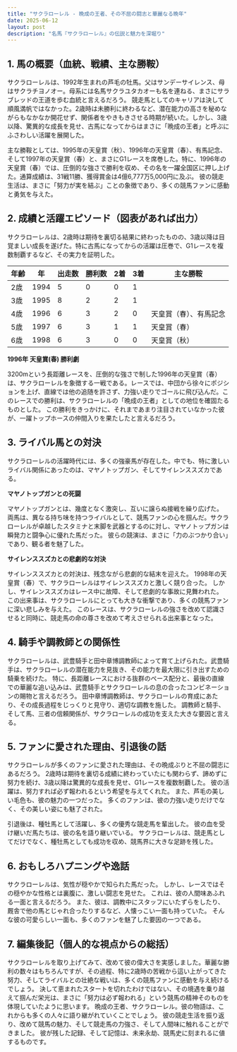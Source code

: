 ```yaml
---
title: "サクラローレル - 晩成の王者、その不屈の闘志と華麗なる晩年"
date: 2025-06-12
layout: post
description: "名馬『サクラローレル』の伝説と魅力を深堀り"
---
```


## 1. 馬の概要（血統、戦績、主な勝鞍）

サクラローレルは、1992年生まれの芦毛の牡馬。父はサンデーサイレンス、母はサクラチヨノオー。母系には名馬サクラユタカオーも名を連ねる、まさにサラブレッドの王道を歩む血統と言えるだろう。  競走馬としてのキャリアは決して順風満帆ではなかった。2歳時は未勝利に終わるなど、潜在能力の高さを秘めながらもなかなか開花せず、関係者をやきもきさせる時期が続いた。しかし、3歳以降、驚異的な成長を見せ、古馬になってからはまさに「晩成の王者」と呼ぶにふさわしい活躍を展開した。

主な勝鞍としては、1995年の天皇賞（秋）、1996年の天皇賞（春）、有馬記念、そして1997年の天皇賞（春）と、まさにG1レースを席巻した。特に、1996年の天皇賞（春）では、圧倒的な強さで勝利を収め、その名を一躍全国区に押し上げた。通算成績は、31戦11勝、獲得賞金は4億6,777万5,000円に及ぶ。  彼の競走生活は、まさに「努力が実を結ぶ」ことの象徴であり、多くの競馬ファンに感動と勇気を与えた。


## 2. 成績と活躍エピソード（図表があれば出力）

サクラローレルは、2歳時は期待を裏切る結果に終わったものの、3歳以降は目覚ましい成長を遂げた。特に古馬になってからの活躍は圧巻で、G1レースを複数制覇するなど、その実力を証明した。

| 年齢 | 年  | 出走数 | 勝利数 | 2着 | 3着 | 主な勝鞍 |
|---|---|---|---|---|---|---|
| 2歳 | 1994 | 5 | 0 | 0 | 1 |  |
| 3歳 | 1995 | 8 | 2 | 2 | 1 |  |
| 4歳 | 1996 | 6 | 3 | 2 | 0 | 天皇賞（春）、有馬記念 |
| 5歳 | 1997 | 6 | 3 | 1 | 1 | 天皇賞（春） |
| 6歳 | 1998 | 6 | 3 | 0 | 0 | 天皇賞（秋） |

**1996年 天皇賞(春) 勝利劇**

3200mという長距離レースを、圧倒的な強さで制した1996年の天皇賞（春）は、サクラローレルを象徴する一戦である。レースでは、中団から徐々にポジションを上げ、直線では他の追随を許さず、力強い走りでゴールに飛び込んだ。このレースでの勝利は、サクラローレルの「晩成の王者」としての地位を確固たるものとした。  この勝利をきっかけに、それまであまり注目されていなかった彼が、一躍トップホースの仲間入りを果たしたと言えるだろう。


## 3. ライバル馬との対決

サクラローレルの活躍時代には、多くの強豪馬が存在した。中でも、特に激しいライバル関係にあったのは、マヤノトップガン、そしてサイレンススズカである。

**マヤノトップガンとの死闘**

マヤノトップガンとは、幾度となく激突し、互いに譲らぬ接戦を繰り広げた。  両馬は、異なる持ち味を持つライバルとして、競馬ファンの心を掴んだ。サクラローレルが卓越したスタミナと末脚を武器とするのに対し、マヤノトップガンは瞬発力と闘争心に優れた馬だった。  彼らの競演は、まさに「力のぶつかり合い」であり、観る者を魅了した。

**サイレンススズカとの悲劇的な対決**

サイレンススズカとの対決は、残念ながら悲劇的な結末を迎えた。  1998年の天皇賞（春）で、サクラローレルはサイレンススズカと激しく競り合った。  しかし、サイレンススズカはレース中に故障、そして悲劇的な事故に見舞われた。  この出来事は、サクラローレルにとっても大きな衝撃であり、多くの競馬ファンに深い悲しみを与えた。  このレースは、サクラローレルの強さを改めて認識させると同時に、競走馬の命の尊さを改めて考えさせられる出来事となった。


## 4. 騎手や調教師との関係性

サクラローレルは、武豊騎手と田中章博調教師によって育て上げられた。武豊騎手は、サクラローレルの潜在能力を見抜き、その能力を最大限に引き出すための騎乗を続けた。  特に、長距離レースにおける抜群のペース配分と、最後の直線での華麗な追い込みは、武豊騎手とサクラローレルの息の合ったコンビネーションの賜物と言えるだろう。  田中章博調教師は、サクラローレルの育成にあたり、その成長過程をじっくりと見守り、適切な調教を施した。  調教師と騎手、そして馬、三者の信頼関係が、サクラローレルの成功を支えた大きな要因と言える。


## 5. ファンに愛された理由、引退後の話

サクラローレルが多くのファンに愛された理由は、その晩成ぶりと不屈の闘志にあるだろう。  2歳時は期待を裏切る成績に終わっていたにも関わらず、諦めずに努力を続け、3歳以降は驚異的な成長を見せ、G1レースを複数制覇した。  彼の活躍は、努力すれば必ず報われるという希望を与えてくれた。  また、芦毛の美しい毛色も、彼の魅力の一つだった。  多くのファンは、彼の力強い走りだけでなく、その美しい姿にも魅了された。

引退後は、種牡馬として活躍し、多くの優秀な競走馬を輩出した。  彼の血を受け継いだ馬たちは、彼の名を語り継いでいる。  サクラローレルは、競走馬としてだけでなく、種牡馬としても成功を収め、競馬界に大きな足跡を残した。


## 6. おもしろハプニングや逸話

サクラローレルは、気性が穏やかで知られた馬だった。  しかし、レースではその穏やかな性格とは裏腹に、激しい闘志を見せた。  これは、彼の人間味あふれる一面と言えるだろう。  また、彼は、調教中にスタッフにいたずらをしたり、厩舎で他の馬とじゃれ合ったりするなど、人懐っこい一面も持っていた。  そんな彼の可愛らしい一面も、多くのファンを魅了した要因の一つである。


## 7. 編集後記（個人的な視点からの総括）

サクラローレルを取り上げてみて、改めて彼の偉大さを実感しました。華麗な勝利の数々はもちろんですが、その過程、特に2歳時の苦戦から這い上がってきた努力、そしてライバルとの壮絶な戦いは、多くの競馬ファンに感動を与え続けるでしょう。  決して恵まれたスタートを切れたわけではない、その境遇を乗り越えて掴んだ栄光は、まさに「努力は必ず報われる」という競馬の精神そのものを体現していたように思います。  晩成の王者、サクラローレル。彼の物語は、これからも多くの人々に語り継がれていくことでしょう。  彼の競走生活を振り返り、改めて競馬の魅力、そして競走馬の力強さ、そして人間味に触れることができました。  彼が残した記録、そして記憶は、未来永劫、競馬史に刻まれるに値するものです。
